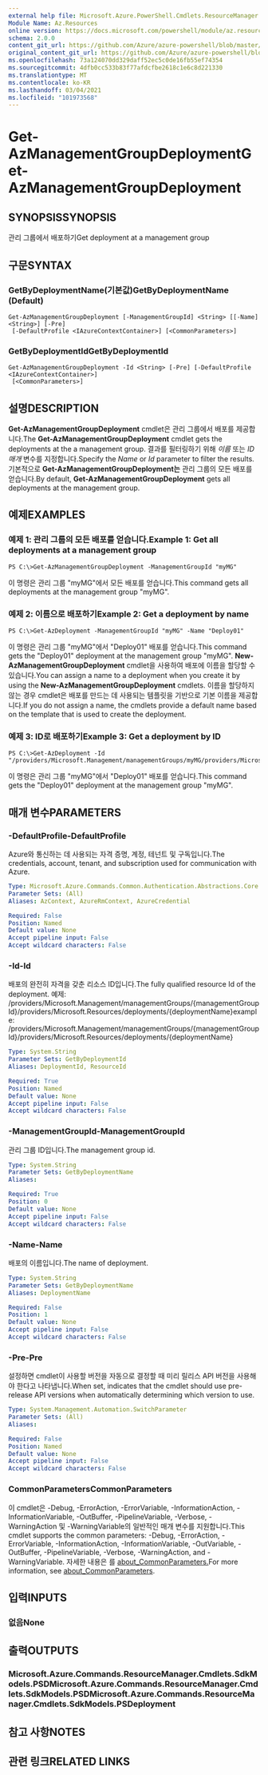 ```yaml
---
external help file: Microsoft.Azure.PowerShell.Cmdlets.ResourceManager.dll-Help.xml
Module Name: Az.Resources
online version: https://docs.microsoft.com/powershell/module/az.resources/get-azmanagementgroupdeployment
schema: 2.0.0
content_git_url: https://github.com/Azure/azure-powershell/blob/master/src/Resources/Resources/help/Get-AzManagementGroupDeployment.md
original_content_git_url: https://github.com/Azure/azure-powershell/blob/master/src/Resources/Resources/help/Get-AzManagementGroupDeployment.md
ms.openlocfilehash: 73a124070dd329daff52ec5c0de16fb55ef74354
ms.sourcegitcommit: 4dfb0cc533b83f77afdcfbe2618c1e6c8d221330
ms.translationtype: MT
ms.contentlocale: ko-KR
ms.lasthandoff: 03/04/2021
ms.locfileid: "101973568"
---
```

# <span data-ttu-id="862a8-101">Get-AzManagementGroupDeployment</span><span class="sxs-lookup"><span data-stu-id="862a8-101">Get-AzManagementGroupDeployment</span></span>

## <span data-ttu-id="862a8-102">SYNOPSIS</span><span class="sxs-lookup"><span data-stu-id="862a8-102">SYNOPSIS</span></span>
<span data-ttu-id="862a8-103">관리 그룹에서 배포하기</span><span class="sxs-lookup"><span data-stu-id="862a8-103">Get deployment at a management group</span></span>

## <span data-ttu-id="862a8-104">구문</span><span class="sxs-lookup"><span data-stu-id="862a8-104">SYNTAX</span></span>

### <span data-ttu-id="862a8-105">GetByDeploymentName(기본값)</span><span class="sxs-lookup"><span data-stu-id="862a8-105">GetByDeploymentName (Default)</span></span>
```
Get-AzManagementGroupDeployment [-ManagementGroupId] <String> [[-Name] <String>] [-Pre]
 [-DefaultProfile <IAzureContextContainer>] [<CommonParameters>]
```

### <span data-ttu-id="862a8-106">GetByDeploymentId</span><span class="sxs-lookup"><span data-stu-id="862a8-106">GetByDeploymentId</span></span>
```
Get-AzManagementGroupDeployment -Id <String> [-Pre] [-DefaultProfile <IAzureContextContainer>]
 [<CommonParameters>]
```

## <span data-ttu-id="862a8-107">설명</span><span class="sxs-lookup"><span data-stu-id="862a8-107">DESCRIPTION</span></span>
<span data-ttu-id="862a8-108">**Get-AzManagementGroupDeployment** cmdlet은 관리 그룹에서 배포를 제공합니다.</span><span class="sxs-lookup"><span data-stu-id="862a8-108">The **Get-AzManagementGroupDeployment** cmdlet gets the deployments at the a management group.</span></span>
<span data-ttu-id="862a8-109">결과를 필터링하기 위해 *이름* 또는 *ID 매개* 변수를 지정합니다.</span><span class="sxs-lookup"><span data-stu-id="862a8-109">Specify the *Name* or *Id* parameter to filter the results.</span></span>
<span data-ttu-id="862a8-110">기본적으로 **Get-AzManagementGroupDeployment는** 관리 그룹의 모든 배포를 얻습니다.</span><span class="sxs-lookup"><span data-stu-id="862a8-110">By default, **Get-AzManagementGroupDeployment** gets all deployments at the management group.</span></span>

## <span data-ttu-id="862a8-111">예제</span><span class="sxs-lookup"><span data-stu-id="862a8-111">EXAMPLES</span></span>

### <span data-ttu-id="862a8-112">예제 1: 관리 그룹의 모든 배포를 얻습니다.</span><span class="sxs-lookup"><span data-stu-id="862a8-112">Example 1: Get all deployments at a management group</span></span>
```
PS C:\>Get-AzManagementGroupDeployment -ManagementGroupId "myMG"
```

<span data-ttu-id="862a8-113">이 명령은 관리 그룹 "myMG"에서 모든 배포를 얻습니다.</span><span class="sxs-lookup"><span data-stu-id="862a8-113">This command gets all deployments at the management group "myMG".</span></span>

### <span data-ttu-id="862a8-114">예제 2: 이름으로 배포하기</span><span class="sxs-lookup"><span data-stu-id="862a8-114">Example 2: Get a deployment by name</span></span>
```
PS C:\>Get-AzDeployment -ManagementGroupId "myMG" -Name "Deploy01"
```

<span data-ttu-id="862a8-115">이 명령은 관리 그룹 "myMG"에서 "Deploy01" 배포를 얻습니다.</span><span class="sxs-lookup"><span data-stu-id="862a8-115">This command gets the "Deploy01" deployment at the management group "myMG".</span></span>
<span data-ttu-id="862a8-116">**New-AzManagementGroupDeployment** cmdlet을 사용하여 배포에 이름을 할당할 수 있습니다.</span><span class="sxs-lookup"><span data-stu-id="862a8-116">You can assign a name to a deployment when you create it by using the **New-AzManagementGroupDeployment** cmdlets.</span></span>
<span data-ttu-id="862a8-117">이름을 할당하지 않는 경우 cmdlet은 배포를 만드는 데 사용되는 템플릿을 기반으로 기본 이름을 제공합니다.</span><span class="sxs-lookup"><span data-stu-id="862a8-117">If you do not assign a name, the cmdlets provide a default name based on the template that is used to create the deployment.</span></span>

### <span data-ttu-id="862a8-118">예제 3: ID로 배포하기</span><span class="sxs-lookup"><span data-stu-id="862a8-118">Example 3: Get a deployment by ID</span></span>
```
PS C:\>Get-AzDeployment -Id "/providers/Microsoft.Management/managementGroups/myMG/providers/Microsoft.Resources/deployments/Deploy01"
```

<span data-ttu-id="862a8-119">이 명령은 관리 그룹 "myMG"에서 "Deploy01" 배포를 얻습니다.</span><span class="sxs-lookup"><span data-stu-id="862a8-119">This command gets the "Deploy01" deployment at the management group "myMG".</span></span>

## <span data-ttu-id="862a8-120">매개 변수</span><span class="sxs-lookup"><span data-stu-id="862a8-120">PARAMETERS</span></span>

### <span data-ttu-id="862a8-121">-DefaultProfile</span><span class="sxs-lookup"><span data-stu-id="862a8-121">-DefaultProfile</span></span>
<span data-ttu-id="862a8-122">Azure와 통신하는 데 사용되는 자격 증명, 계정, 테넌트 및 구독입니다.</span><span class="sxs-lookup"><span data-stu-id="862a8-122">The credentials, account, tenant, and subscription used for communication with Azure.</span></span>

```yaml
Type: Microsoft.Azure.Commands.Common.Authentication.Abstractions.Core.IAzureContextContainer
Parameter Sets: (All)
Aliases: AzContext, AzureRmContext, AzureCredential

Required: False
Position: Named
Default value: None
Accept pipeline input: False
Accept wildcard characters: False
```

### <span data-ttu-id="862a8-123">-Id</span><span class="sxs-lookup"><span data-stu-id="862a8-123">-Id</span></span>
<span data-ttu-id="862a8-124">배포의 완전히 자격을 갖춘 리소스 ID입니다.</span><span class="sxs-lookup"><span data-stu-id="862a8-124">The fully qualified resource Id of the deployment.</span></span>
<span data-ttu-id="862a8-125">예제: /providers/Microsoft.Management/managementGroups/{managementGroupId}/providers/Microsoft.Resources/deployments/{deploymentName}</span><span class="sxs-lookup"><span data-stu-id="862a8-125">example: /providers/Microsoft.Management/managementGroups/{managementGroupId}/providers/Microsoft.Resources/deployments/{deploymentName}</span></span>

```yaml
Type: System.String
Parameter Sets: GetByDeploymentId
Aliases: DeploymentId, ResourceId

Required: True
Position: Named
Default value: None
Accept pipeline input: False
Accept wildcard characters: False
```

### <span data-ttu-id="862a8-126">-ManagementGroupId</span><span class="sxs-lookup"><span data-stu-id="862a8-126">-ManagementGroupId</span></span>
<span data-ttu-id="862a8-127">관리 그룹 ID입니다.</span><span class="sxs-lookup"><span data-stu-id="862a8-127">The management group id.</span></span>

```yaml
Type: System.String
Parameter Sets: GetByDeploymentName
Aliases:

Required: True
Position: 0
Default value: None
Accept pipeline input: False
Accept wildcard characters: False
```

### <span data-ttu-id="862a8-128">-Name</span><span class="sxs-lookup"><span data-stu-id="862a8-128">-Name</span></span>
<span data-ttu-id="862a8-129">배포의 이름입니다.</span><span class="sxs-lookup"><span data-stu-id="862a8-129">The name of deployment.</span></span>

```yaml
Type: System.String
Parameter Sets: GetByDeploymentName
Aliases: DeploymentName

Required: False
Position: 1
Default value: None
Accept pipeline input: False
Accept wildcard characters: False
```

### <span data-ttu-id="862a8-130">-Pre</span><span class="sxs-lookup"><span data-stu-id="862a8-130">-Pre</span></span>
<span data-ttu-id="862a8-131">설정하면 cmdlet이 사용할 버전을 자동으로 결정할 때 미리 릴리스 API 버전을 사용해야 한다고 나타냅니다.</span><span class="sxs-lookup"><span data-stu-id="862a8-131">When set, indicates that the cmdlet should use pre-release API versions when automatically determining which version to use.</span></span>

```yaml
Type: System.Management.Automation.SwitchParameter
Parameter Sets: (All)
Aliases:

Required: False
Position: Named
Default value: None
Accept pipeline input: False
Accept wildcard characters: False
```

### <span data-ttu-id="862a8-132">CommonParameters</span><span class="sxs-lookup"><span data-stu-id="862a8-132">CommonParameters</span></span>
<span data-ttu-id="862a8-133">이 cmdlet은 -Debug, -ErrorAction, -ErrorVariable, -InformationAction, -InformationVariable, -OutBuffer, -PipelineVariable, -Verbose, -WarningAction 및 -WarningVariable의 일반적인 매개 변수를 지원합니다.</span><span class="sxs-lookup"><span data-stu-id="862a8-133">This cmdlet supports the common parameters: -Debug, -ErrorAction, -ErrorVariable, -InformationAction, -InformationVariable, -OutVariable, -OutBuffer, -PipelineVariable, -Verbose, -WarningAction, and -WarningVariable.</span></span> <span data-ttu-id="862a8-134">자세한 내용은 를 [about_CommonParameters.](http://go.microsoft.com/fwlink/?LinkID=113216)</span><span class="sxs-lookup"><span data-stu-id="862a8-134">For more information, see [about_CommonParameters](http://go.microsoft.com/fwlink/?LinkID=113216).</span></span>

## <span data-ttu-id="862a8-135">입력</span><span class="sxs-lookup"><span data-stu-id="862a8-135">INPUTS</span></span>

### <span data-ttu-id="862a8-136">없음</span><span class="sxs-lookup"><span data-stu-id="862a8-136">None</span></span>

## <span data-ttu-id="862a8-137">출력</span><span class="sxs-lookup"><span data-stu-id="862a8-137">OUTPUTS</span></span>

### <span data-ttu-id="862a8-138">Microsoft.Azure.Commands.ResourceManager.Cmdlets.SdkModels.PSDMicrosoft.Azure.Commands.ResourceManager.Cmdlets.SdkModels.PSD</span><span class="sxs-lookup"><span data-stu-id="862a8-138">Microsoft.Azure.Commands.ResourceManager.Cmdlets.SdkModels.PSDeployment</span></span>

## <span data-ttu-id="862a8-139">참고 사항</span><span class="sxs-lookup"><span data-stu-id="862a8-139">NOTES</span></span>

## <span data-ttu-id="862a8-140">관련 링크</span><span class="sxs-lookup"><span data-stu-id="862a8-140">RELATED LINKS</span></span>
